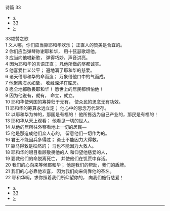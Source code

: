 ﻿





 诗篇 33




* [<](bible/PSA032.md)
* [33](bible/PSA.md)
* [>](bible/PSA034.md)



 
33颂赞之歌  
1 义人哪，你们应当靠耶和华欢乐； 正直人的赞美是合宜的。  
2 你们应当弹琴称谢耶和华， 用十弦瑟歌颂他。  
3 应当向他唱新歌， 弹得巧妙，声音洪亮。     
4 因为耶和华的言语正直； 凡他所做的尽都诚实。  
5 他喜爱仁义公平； 遍地满了耶和华的慈爱。     
6 诸天借耶和华的命而造； 万象借他口中的气而成。  
7 他聚集海水如垒， 收藏深洋在库房。     
8 愿全地都敬畏耶和华！ 愿世上的居民都惧怕他！  
9 因为他说有，就有， 命立，就立。  
10 耶和华使列国的筹算归于无有， 使众民的思念无有功效。  
11 耶和华的筹算永远立定； 他心中的思念万代常存。  
12 以耶和华为神的，那国是有福的！ 他所拣选为自己产业的，那民是有福的！     
13 耶和华从天上观看； 他看见一切的世人。  
14 从他的居所往外察看地上一切的居民—  
15 他是那造成他们众人心的， 留意他们一切作为的。  
16 君王不能因兵多得胜； 勇士不能因力大得救。  
17 靠马得救是枉然的； 马也不能因力大救人。     
18 耶和华的眼目看顾敬畏他的人 和仰望他慈爱的人，  
19 要救他们的命脱离死亡， 并使他们在饥荒中存活。     
20 我们的心向来等候耶和华； 他是我们的帮助，我们的盾牌。  
21 我们的心必靠他欢喜， 因为我们向来倚靠他的圣名。  
22 耶和华啊，求你照着我们所仰望你的， 向我们施行慈爱！ 
* [<](bible/PSA032.md)
* [33](bible/PSA.md)
* [>](bible/PSA034.md)





---









